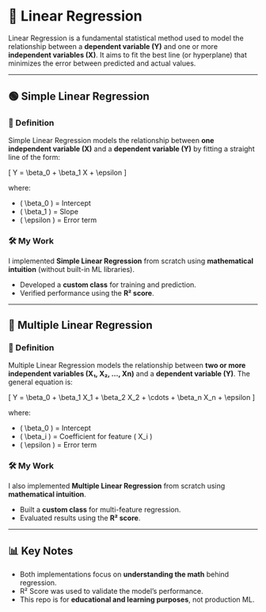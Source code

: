 # 📘 Linear Regression  

Linear Regression is a fundamental statistical method used to model the relationship between a **dependent variable (Y)** and one or more **independent variables (X)**. It aims to fit the best line (or hyperplane) that minimizes the error between predicted and actual values.  

---

## 🟢 Simple Linear Regression  

### 📌 Definition  
Simple Linear Regression models the relationship between **one independent variable (X)** and a **dependent variable (Y)** by fitting a straight line of the form:  

\[
Y = \beta_0 + \beta_1 X + \epsilon
\]  

where:  
- \( \beta_0 \) = Intercept  
- \( \beta_1 \) = Slope  
- \( \epsilon \) = Error term  

### 🛠️ My Work  
I implemented **Simple Linear Regression** from scratch using **mathematical intuition** (without built-in ML libraries).  
- Developed a **custom class** for training and prediction.  
- Verified performance using the **R² score**.  

---

## 🔵 Multiple Linear Regression  

### 📌 Definition  
Multiple Linear Regression models the relationship between **two or more independent variables (X₁, X₂, …, Xn)** and a **dependent variable (Y)**. The general equation is:  

\[
Y = \beta_0 + \beta_1 X_1 + \beta_2 X_2 + \cdots + \beta_n X_n + \epsilon
\]  

where:  
- \( \beta_0 \) = Intercept  
- \( \beta_i \) = Coefficient for feature \( X_i \)  
- \( \epsilon \) = Error term  

### 🛠️ My Work  
I also implemented **Multiple Linear Regression** from scratch using **mathematical intuition**.  
- Built a **custom class** for multi-feature regression.  
- Evaluated results using the **R² score**.  

---

## 📊 Key Notes  
- Both implementations focus on **understanding the math** behind regression.  
- R² Score was used to validate the model’s performance.  
- This repo is for **educational and learning purposes**, not production ML.  
